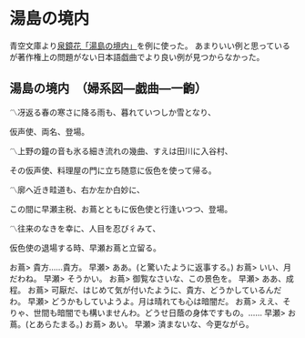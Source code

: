 # 湯島の境内

青空文庫より[泉鏡花「湯島の境内」](https://www.aozora.gr.jp/cards/000050/card3578.html)を例に使った。
あまりいい例と思っているが著作権上の問題がない日本語戯曲でより良い例が見つからなかった。

## 湯島の境内　（婦系図―戯曲―一齣）

〽冴返る春の寒さに降る雨も、暮れていつしか雪となり、

仮声使、両名、登場。

〽上野の鐘の音も氷る細き流れの幾曲、すえは田川に入谷村、

その仮声使、料理屋の門に立ち随意に仮色を使って帰る。

〽廓へ近き畦道も、右か左か白妙に、

この間に早瀬主税、お蔦とともに仮色使と行逢いつつ、登場。

〽往来のなきを幸に、人目を忍び彳みて、

仮色使の退場する時、早瀬お蔦と立留る。

お蔦> 貴方……貴方。
早瀬> ああ。(と驚いたように返事する。)
お蔦> いい、月だわね。
早瀬> そうかい。
お蔦> 御覧なさいな、この景色を。
早瀬> ああ、成程。
お蔦> 可厭だ、はじめて気が付いたように、貴方、どうかしているんだわ。
早瀬> どうかもしていようよ。月は晴れても心は暗闇だ。
お蔦> ええ、そりゃ、世間も暗闇でも構いませんわ。どうせ日蔭の身体ですもの。……
早瀬> お蔦。(とあらたまる。)
お蔦> あい。
早瀬> 済まないな、今更ながら。
